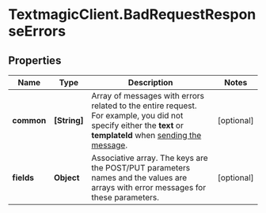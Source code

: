 # TextmagicClient.BadRequestResponseErrors

## Properties
Name | Type | Description | Notes
------------ | ------------- | ------------- | -------------
**common** | **[String]** | Array of messages with errors related to the entire request. For example, you did not specify either the **text** or **templateId** when [sending the message](http://docs.textmagictesting.com/tag#Outbound-Messages).  | [optional] 
**fields** | **Object** | Associative array. The keys are the POST/PUT parameters names and the values are arrays with error messages for these parameters.  | [optional] 



